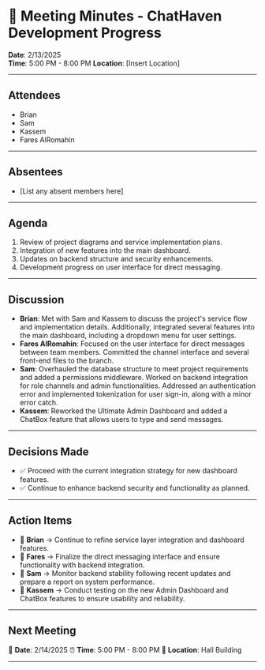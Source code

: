# 📝 Meeting Minutes - ChatHaven Development Progress

**Date**: 2/13/2025  
**Time**: 5:00 PM - 8:00 PM
**Location**: [Insert Location]  

---

## Attendees  
- Brian
- Sam
- Kassem
- Fares AlRomahin

---

## Absentees  
- [List any absent members here]  

---

## Agenda  
1. Review of project diagrams and service implementation plans.
2. Integration of new features into the main dashboard.
3. Updates on backend structure and security enhancements.
4. Development progress on user interface for direct messaging.

---

## Discussion  
- **Brian**: Met with Sam and Kassem to discuss the project's service flow and implementation details. Additionally, integrated several features into the main dashboard, including a dropdown menu for user settings.
- **Fares AlRomahin**: Focused on the user interface for direct messages between team members. Committed the channel interface and several front-end files to the branch.
- **Sam**: Overhauled the database structure to meet project requirements and added a permissions middleware. Worked on backend integration for role channels and admin functionalities. Addressed an authentication error and implemented tokenization for user sign-in, along with a minor error catch.
- **Kassem**: Reworked the Ultimate Admin Dashboard and added a ChatBox feature that allows users to type and send messages.

---

## Decisions Made  
- ✅ Proceed with the current integration strategy for new dashboard features.
- ✅ Continue to enhance backend security and functionality as planned.

---

## Action Items  
- 🔹 **Brian** → Continue to refine service layer integration and dashboard features.
- 🔹 **Fares** → Finalize the direct messaging interface and ensure functionality with backend integration.
- 🔹 **Sam** → Monitor backend stability following recent updates and prepare a report on system performance.
- 🔹 **Kassem** → Conduct testing on the new Admin Dashboard and ChatBox features to ensure usability and reliability.

---

## Next Meeting  
📅 **Date**: 2/14/2025
⏰ **Time**: 5:00 PM - 8:00 PM
📍 **Location**: Hall Building

---
